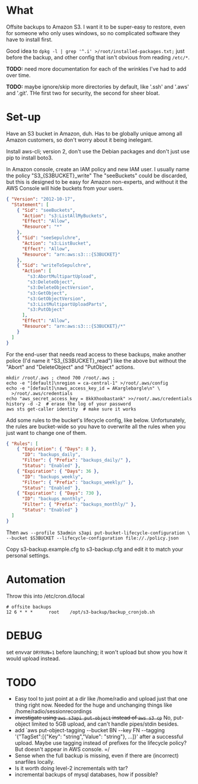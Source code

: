 What
====
Offsite backups to Amazon S3.  I want it to be super-easy to restore,
even for someone who only uses windows, so no complicated software they
have to install first.

Good idea to `dpkg -l | grep '^.i' >/root/installed-packages.txt;` just
before the backup, and other config that isn't obvious from reading
`/etc/*`.

**TODO:** need more documentation for each of the wrinkles I've had to add
over time.

**TODO:** maybe ignore/skip more directories by default, like '.ssh'
and '.aws' and '.git'.  THe first two for security, the second for
sheer bloat.


Set-up
======
Have an S3 bucket in Amazon, duh.  Has to be globally unique among
all Amazon customers, so don't worry about it being inelegant.

Install aws-cli; version 2, don't use the Debian packages and
don't just use pip to install boto3.

In Amazon console, create an IAM policy and new IAM user.
I usually name the policy "S3\_{S3BUCKET}\_write"
The "seeBuckets" could be discarded, but this is designed
to be easy for Amazon non-experts, and without it the AWS Console
will hide buckets from your users.
```json
{ "Version": "2012-10-17",
  "Statement": [
    { "Sid": "seeBuckets",
      "Action": "s3:ListAllMyBuckets",
      "Effect": "Allow",
      "Resource": "*"
    },
    { "Sid": "seeSepulchre",
      "Action": "s3:ListBucket",
      "Effect": "Allow",
      "Resource": "arn:aws:s3:::{S3BUCKET}"
    },
    { "Sid": "writeToSepulchre",
      "Action": [
        "s3:AbortMultipartUpload",
        "s3:DeleteObject",
        "s3:DeleteObjectVersion",
        "s3:GetObject",
        "s3:GetObjectVersion",
        "s3:ListMultipartUploadParts",
        "s3:PutObject"
      ],
      "Effect": "Allow",
      "Resource": "arn:aws:s3:::{S3BUCKET}/*"
    }
  ]
}
```

For the end-user that needs read access to these backups, make
another police (I'd name it "S3\_{S3BUCKET}\_read") like the above
but without the "Abort" and "DeleteObject" and "PutObject" actions.

```
mkdir /root/.aws ; chmod 700 /root/.aws ;
echo -e "[default]\nregion = ca-central-1" >/root/.aws/config
echo -e "[default]\naws_access_key_id = AKarglebargle\n" \
  >/root/.aws/credentials
echo "aws_secret_access_key = 8kkXhoobastank" >>/root/.aws/credentials
history -d -2  # erase the log of your password
aws sts get-caller identity  # make sure it works
```

Add some rules to the bucket's lifecycle config, like below.
Unfortunately,
the rules are bucket-wide so you have to overwrite all the rules when you
just want to change one of them.
```json
{ "Rules": [
    { "Expiration": { "Days": 8 },
      "ID": "backups_daily",
      "Filter": { "Prefix": "backups_daily/" },
      "Status": "Enabled" },
    { "Expiration": { "Days": 36 },
      "ID": "backups_weekly",
      "Filter": { "Prefix": "backups_weekly/" },
      "Status": "Enabled" },
    { "Expiration": { "Days": 730 },
      "ID": "backups_monthly",
      "Filter": { "Prefix": "backups_monthly/" },
      "Status": "Enabled" }
  ]
}
```
Then
`aws --profile S3admin s3api put-bucket-lifecycle-configuration \
  --bucket $S3BUCKET --lifecycle-configuration file://./policy.json`

Copy s3-backup.example.cfg to s3-backup.cfg and edit it to match
your personal settings.


Automation
==========
Throw this into /etc/cron.d/local
```
# offsite backups
12 6 * * *      root    /opt/s3-backup/backup_cronjob.sh
```

DEBUG
=====
set envvar `DRYRUN=1` before launching; it won't upload but show you
how it would upload instead.


TODO
====
* Easy tool to just point at a dir like /home/radio and upload just
  that one thing right now.  Needed for the huge and unchanging things
  like /home/radio/sessionrecordings
* ~~investigate using `aws s3api put-object` instead of `aws s3 cp`~~
  No, put-object limited to 5GB upload, and can't handle pipes/stdin besides.
* add `aws put-object-tagging --bucket BN --key FN --tagging
  '{"TagSet":[{"Key": "string","Value": "string"}, ...]}'
  after a successful upload.  Maybe use tagging instead of prefixes
  for the lifecycle policy?  But doesn't appear in AWS console. =/
* Sense when the full backup is missing, even if there are (incorrect)
  snarfiles locally.
* Is it worth doing level-2 incrementals with tar?
* incremental backups of mysql databases, how if possible?
